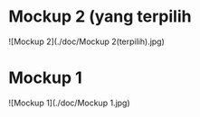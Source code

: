 # Mockup 2 (yang terpilih
![Mockup 2](./doc/Mockup 2(terpilih).jpg)

# Mockup 1
![Mockup 1](./doc/Mockup 1.jpg)
